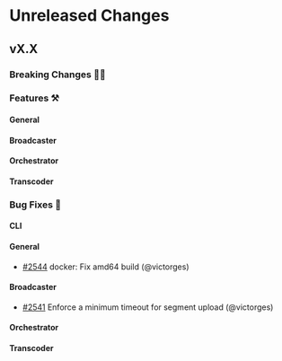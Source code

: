 # Unreleased Changes

## vX.X

### Breaking Changes 🚨🚨

### Features ⚒

#### General

#### Broadcaster

#### Orchestrator

#### Transcoder

### Bug Fixes 🐞

#### CLI

#### General

-   [#2544](https://github.com/livepeer/go-livepeer/pull/2544) docker: Fix amd64
    build (@victorges)

#### Broadcaster

-   [#2541](https://github.com/livepeer/go-livepeer/pull/2541) Enforce a minimum
    timeout for segment upload (@victorges)

#### Orchestrator

#### Transcoder
